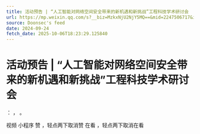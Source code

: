 ```yaml
---
title: 活动预告 | “人工智能对网络空间安全带来的新机遇和新挑战”工程科技学术研讨会
url: https://mp.weixin.qq.com/s?__biz=MzkxNjU2NjY5MQ==&mid=2247506717&idx=1&sn=031ab548ad110b336fee02fecf2c8e3b
source: Doonsec's feed
date: 2024-09-24
fetch_date: 2025-10-06T18:23:29.125840
---
```


# 活动预告 | “人工智能对网络空间安全带来的新机遇和新挑战”工程科技学术研讨会

：
，
。

视频
小程序
赞
，轻点两下取消赞
在看
，轻点两下取消在看